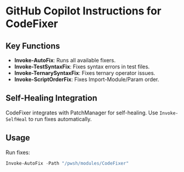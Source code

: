 # GitHub Copilot Instructions for CodeFixer

## Key Functions

- **Invoke-AutoFix**: Runs all available fixers.
- **Invoke-TestSyntaxFix**: Fixes syntax errors in test files.
- **Invoke-TernarySyntaxFix**: Fixes ternary operator issues.
- **Invoke-ScriptOrderFix**: Fixes Import-Module/Param order.

## Self-Healing Integration

CodeFixer integrates with PatchManager for self-healing. Use `Invoke-SelfHeal` to run fixes automatically.

## Usage

Run fixes:
```powershell
Invoke-AutoFix -Path "/pwsh/modules/CodeFixer"
```
